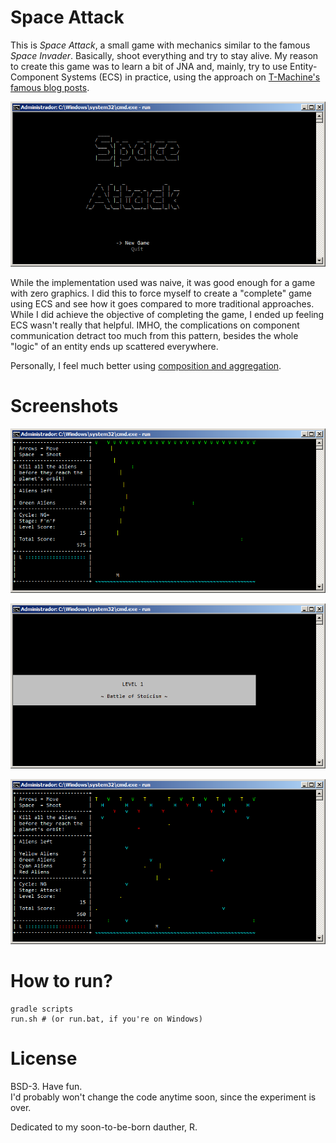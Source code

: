 # Space Attack

This is *Space Attack*, a small game with mechanics similar to the famous *Space Invader*. Basically, shoot everything and try to stay alive.
My reason to create this game was to learn a bit of JNA and, mainly,  try to use Entity-Component Systems (ECS) in practice, using the approach on [T-Machine's famous blog posts](http://entity-systems.wikidot.com/rdbms-with-code-in-systems).

![Main Menu](screenshots/img01.png)

While the implementation used was naive, it was good enough for a game with zero graphics. I did this to force myself to create a "complete" game using ECS and see how it goes compared to more traditional approaches. While I did achieve the objective of completing the game, I ended up feeling ECS wasn't really that helpful. IMHO, the complications on component communication detract too much from this pattern, besides the whole "logic" of an entity ends up scattered everywhere.

Personally, I feel much better using [composition and aggregation](http://gameprogrammingpatterns.com/component.html).

# Screenshots

![Attack on the green aliens](screenshots/img02.png)

![Title of the first stage](screenshots/img03.png)

![Full battle](screenshots/img04.png)

# How to run?

    gradle scripts
    run.sh # (or run.bat, if you're on Windows)

# License

BSD-3. Have fun.<br />I'd probably won't change the code anytime soon, since the experiment is over.

Dedicated to my soon-to-be-born dauther, R.
